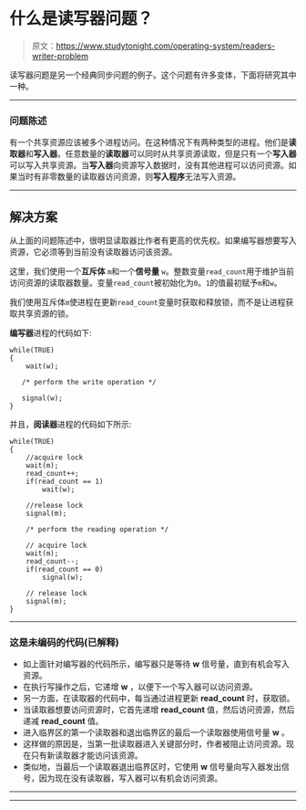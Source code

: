 # 什么是读写器问题？

> 原文：<https://www.studytonight.com/operating-system/readers-writer-problem>

读写器问题是另一个经典同步问题的例子。这个问题有许多变体，下面将研究其中一种。

* * *

### 问题陈述

有一个共享资源应该被多个进程访问。在这种情况下有两种类型的进程。他们是**读取器**和**写入器**。任意数量的**读取器**可以同时从共享资源读取，但是只有一个**写入器**可以写入共享资源。当**写入器**向资源写入数据时，没有其他进程可以访问资源。如果当时有非零数量的读取器访问资源，则**写入程序**无法写入资源。

* * *

## 解决方案

从上面的问题陈述中，很明显读取器比作者有更高的优先权。如果编写器想要写入资源，它必须等到当前没有读取器访问该资源。

这里，我们使用一个**互斥体** `m`和一个**信号量** `w`。整数变量`read_count`用于维护当前访问资源的读取器数量。变量`read_count`被初始化为`0`。`1`的值最初赋予`m`和`w`。

我们使用互斥体`m`使进程在更新`read_count`变量时获取和释放锁，而不是让进程获取共享资源的锁。

**编写器**进程的代码如下:

```
while(TRUE) 
{
    wait(w);

   /* perform the write operation */

   signal(w);
}
```

并且，**阅读器**进程的代码如下所示:

```
while(TRUE) 
{
    //acquire lock
    wait(m);
    read_count++;
    if(read_count == 1)
        wait(w);

    //release lock  
    signal(m);  

    /* perform the reading operation */

    // acquire lock
    wait(m);   
    read_count--;
    if(read_count == 0)
        signal(w);

    // release lock
    signal(m);  
} 
```

* * *

### 这是未编码的代码(已解释)

*   如上面针对编写器的代码所示，编写器只是等待 **w** 信号量，直到有机会写入资源。
*   在执行写操作之后，它递增 **w** ，以便下一个写入器可以访问资源。
*   另一方面，在读取器的代码中，每当通过进程更新 **read_count** 时，获取锁。
*   当读取器想要访问资源时，它首先递增 **read_count** 值，然后访问资源，然后递减 **read_count** 值。
*   进入临界区的第一个读取器和退出临界区的最后一个读取器使用信号量 **w** 。
*   这样做的原因是，当第一批读取器进入关键部分时，作者被阻止访问资源。现在只有新读取器才能访问该资源。
*   类似地，当最后一个读取器退出临界区时，它使用 **w** 信号量向写入器发出信号，因为现在没有读取器，写入器可以有机会访问资源。

* * *

* * *